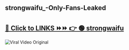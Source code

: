 
 ## strongwaifu_-Only-Fans-Leaked

# <h2><a href="https://clipsfans.com/strongwaifu_&ref=git">🔗 Click to LINKS ⏩⏩ 👉 🟢 strongwaifu  </a></h2>

<a href="https://clipsfans.com/strongwaifu_&ref=git" rel="nofollow" data-target="animated-image.originalLink"><img src="https://i.ibb.co.com/xMMVF88/686577567.gif" alt="Viral Video Original" style="max-width: 100%; display: inline-block;" data-target="animated-image.originalImage"></a>
